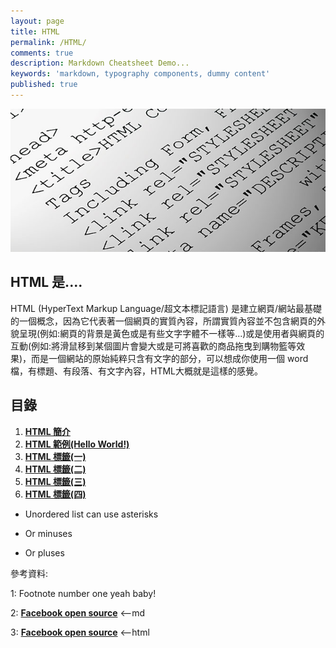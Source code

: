 ```yaml
---
layout: page
title: HTML
permalink: /HTML/
comments: true
description: Markdown Cheatsheet Demo...
keywords: 'markdown, typography components, dummy content'
published: true
---
```


![HTML](HTML_images/html_intro.png)

## HTML 是....

HTML (HyperText Markup Language/超文本標記語言) 是建立網頁/網站最基礎的一個概念，因為它代表著一個網頁的實質內容，所謂實質內容並不包含網頁的外貌呈現(例如:網頁的背景是黃色或是有些文字字體不一樣等...)或是使用者與網頁的互動(例如:將滑鼠移到某個圖片會變大或是可將喜歡的商品拖曳到購物籃等效果)，而是一個網站的原始純粹只含有文字的部分，可以想成你使用一個 word 檔，有標題、有段落、有文字內容，HTML大概就是這樣的感覺。

<div class="divider"></div>

## 目錄

1. [**HTML 簡介**](/spring/spring_page1)
2. [**HTML 範例(Hello World!)**](/spring/spring_page2)
3. [**HTML 標籤(一)**](/spring/spring_page3)
4. [**HTML 標籤(二)**](/spring/spring_page4)
5. [**HTML 標籤(三)**](/spring/spring_mvc_page01)
6. [**HTML 標籤(四)**](/spring/spring_mvc_page02)

* Unordered list can use asterisks
- Or minuses
+ Or pluses

<div class="divider"></div>

參考資料:

1: Footnote number one yeah baby!

2: [**Facebook open source**](https://facebook.github.io/react/) <--md

3: **<a href="https://facebook.github.io/react/" target="_blank">Facebook open source</a>** <--html
